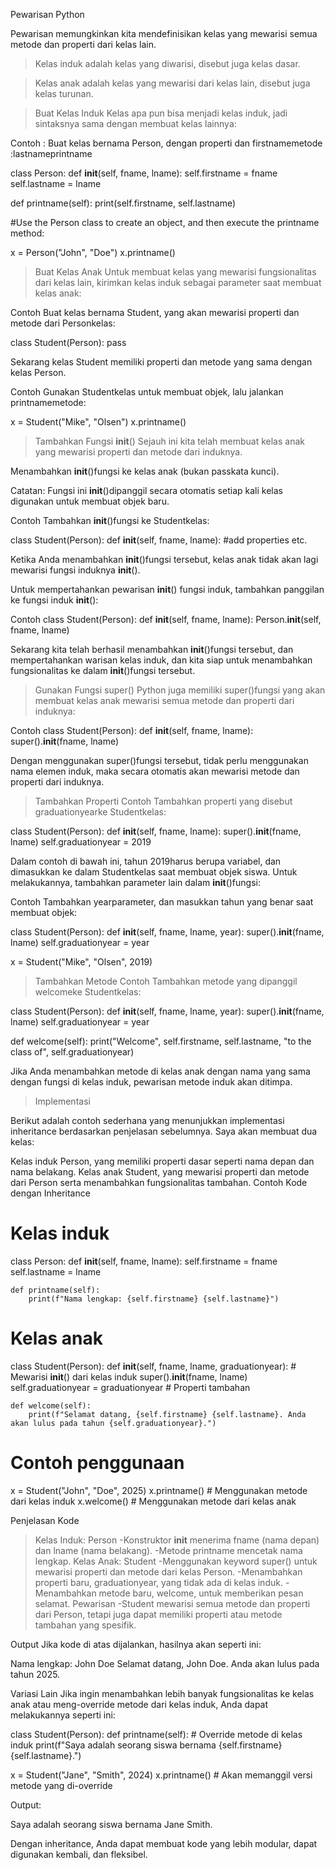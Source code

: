 Pewarisan Python

Pewarisan memungkinkan kita mendefinisikan kelas yang mewarisi semua metode dan properti dari kelas lain.

>Kelas induk adalah kelas yang diwarisi, disebut juga kelas dasar.

>Kelas anak adalah kelas yang mewarisi dari kelas lain, disebut juga kelas turunan.

>Buat Kelas Induk
Kelas apa pun bisa menjadi kelas induk, jadi sintaksnya sama dengan membuat kelas lainnya:

Contoh :
Buat kelas bernama Person, dengan properti dan firstnamemetode :lastnameprintname

class Person:
  def __init__(self, fname, lname):
    self.firstname = fname
    self.lastname = lname

  def printname(self):
    print(self.firstname, self.lastname)

#Use the Person class to create an object, and then execute the printname method:

x = Person("John", "Doe")
x.printname()

>Buat Kelas Anak
Untuk membuat kelas yang mewarisi fungsionalitas dari kelas lain, kirimkan kelas induk sebagai parameter saat membuat kelas anak:

Contoh
Buat kelas bernama Student, yang akan mewarisi properti dan metode dari Personkelas:

class Student(Person):
  pass

Sekarang kelas Student memiliki properti dan metode yang sama dengan kelas Person.

Contoh
Gunakan Studentkelas untuk membuat objek, lalu jalankan printnamemetode:

x = Student("Mike", "Olsen")
x.printname()


>Tambahkan Fungsi __init__()
Sejauh ini kita telah membuat kelas anak yang mewarisi properti dan metode dari induknya.

Menambahkan __init__()fungsi ke kelas anak (bukan passkata kunci).

Catatan: Fungsi ini __init__()dipanggil secara otomatis setiap kali kelas digunakan untuk membuat objek baru.

Contoh
Tambahkan __init__()fungsi ke Studentkelas:

class Student(Person):
  def __init__(self, fname, lname):
    #add properties etc.

Ketika Anda menambahkan __init__()fungsi tersebut, kelas anak tidak akan lagi mewarisi fungsi induknya __init__().

Untuk mempertahankan pewarisan __init__() fungsi induk, tambahkan panggilan ke fungsi induk __init__():

Contoh
class Student(Person):
  def __init__(self, fname, lname):
    Person.__init__(self, fname, lname)

Sekarang kita telah berhasil menambahkan __init__()fungsi tersebut, dan mempertahankan warisan kelas induk, dan kita siap untuk menambahkan fungsionalitas ke dalam __init__()fungsi tersebut.


>Gunakan Fungsi super()
Python juga memiliki super()fungsi yang akan membuat kelas anak mewarisi semua metode dan properti dari induknya:

Contoh
class Student(Person):
  def __init__(self, fname, lname):
    super().__init__(fname, lname)

Dengan menggunakan super()fungsi tersebut, tidak perlu menggunakan nama elemen induk, maka secara otomatis akan mewarisi metode dan properti dari induknya.


>Tambahkan Properti
Contoh
Tambahkan properti yang disebut graduationyearke Studentkelas:

class Student(Person):
  def __init__(self, fname, lname):
    super().__init__(fname, lname)
    self.graduationyear = 2019

Dalam contoh di bawah ini, tahun 2019harus berupa variabel, dan dimasukkan ke dalam Studentkelas saat membuat objek siswa. Untuk melakukannya, tambahkan parameter lain dalam __init__()fungsi:

Contoh
Tambahkan yearparameter, dan masukkan tahun yang benar saat membuat objek:

class Student(Person):
  def __init__(self, fname, lname, year):
    super().__init__(fname, lname)
    self.graduationyear = year

x = Student("Mike", "Olsen", 2019)


>Tambahkan Metode
Contoh
Tambahkan metode yang dipanggil welcomeke Studentkelas:

class Student(Person):
  def __init__(self, fname, lname, year):
    super().__init__(fname, lname)
    self.graduationyear = year

  def welcome(self):
    print("Welcome", self.firstname, self.lastname, "to the class of", self.graduationyear)
    
Jika Anda menambahkan metode di kelas anak dengan nama yang sama dengan fungsi di kelas induk, pewarisan metode induk akan ditimpa.


>Implementasi

Berikut adalah contoh sederhana yang menunjukkan implementasi inheritance berdasarkan penjelasan sebelumnya. Saya akan membuat dua kelas:

Kelas induk Person, yang memiliki properti dasar seperti nama depan dan nama belakang.
Kelas anak Student, yang mewarisi properti dan metode dari Person serta menambahkan fungsionalitas tambahan.
Contoh Kode dengan Inheritance

# Kelas induk
class Person:
    def __init__(self, fname, lname):
        self.firstname = fname
        self.lastname = lname

    def printname(self):
        print(f"Nama lengkap: {self.firstname} {self.lastname}")

# Kelas anak
class Student(Person):
    def __init__(self, fname, lname, graduationyear):
        # Mewarisi __init__() dari kelas induk
        super().__init__(fname, lname)
        self.graduationyear = graduationyear  # Properti tambahan

    def welcome(self):
        print(f"Selamat datang, {self.firstname} {self.lastname}. Anda akan lulus pada tahun {self.graduationyear}.")

# Contoh penggunaan
x = Student("John", "Doe", 2025)
x.printname()  # Menggunakan metode dari kelas induk
x.welcome()    # Menggunakan metode dari kelas anak

Penjelasan Kode
>Kelas Induk: Person
 -Konstruktor __init__ menerima fname (nama depan) dan lname (nama belakang).
 -Metode printname mencetak nama lengkap.
>Kelas Anak: Student
 -Menggunakan keyword super() untuk mewarisi properti dan metode dari kelas Person.
 -Menambahkan properti baru, graduationyear, yang tidak ada di kelas induk.
 -Menambahkan metode baru, welcome, untuk memberikan pesan selamat.
>Pewarisan
 -Student mewarisi semua metode dan properti dari Person, tetapi juga dapat memiliki properti atau metode tambahan yang spesifik.

Output
Jika kode di atas dijalankan, hasilnya akan seperti ini:

Nama lengkap: John Doe
Selamat datang, John Doe. Anda akan lulus pada tahun 2025.

Variasi Lain
Jika ingin menambahkan lebih banyak fungsionalitas ke kelas anak atau meng-override metode dari kelas induk, Anda dapat melakukannya seperti ini:

class Student(Person):
    def printname(self):
        # Override metode di kelas induk
        print(f"Saya adalah seorang siswa bernama {self.firstname} {self.lastname}.")

x = Student("Jane", "Smith", 2024)
x.printname()  # Akan memanggil versi metode yang di-override

Output:

Saya adalah seorang siswa bernama Jane Smith.

Dengan inheritance, Anda dapat membuat kode yang lebih modular, dapat digunakan kembali, dan fleksibel.
